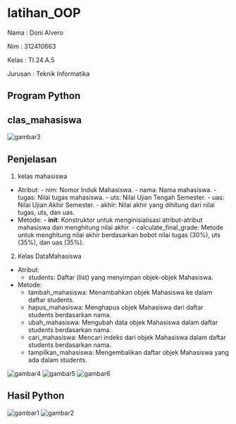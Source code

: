 # latihan_OOP
Nama : Doni Alvero <p>
Nim : 312410663 <p>
Kelas : TI.24.A.5 <P>
Jurusan : Teknik Informatika <P>

## Program Python

## clas_mahasiswa
![gambar3](https://github.com/user-attachments/assets/45a34131-9a4b-4b86-a55c-dae052829e2b)
## Penjelasan 
1. kelas mahasiswa
- Atribut:
            - nim: Nomor Induk Mahasiswa.
            - nama: Nama mahasiswa.
            - tugas: Nilai tugas mahasiswa.
            - uts: Nilai Ujian Tengah Semester.
            - uas: Nilai Ujian Akhir Semester.
            - akhir: Nilai akhir yang dihitung dari nilai tugas, uts, dan uas.
- Metode:
      - __init__: Konstruktor untuk menginisialisasi atribut-atribut mahasiswa dan menghitung nilai akhir.
      - calculate_final_grade: Metode untuk menghitung nilai akhir berdasarkan bobot nilai tugas (30%), uts (35%), dan uas (35%).
2. Kelas DataMahasiswa
  - Atribut:
      - students: Daftar (list) yang menyimpan objek-objek Mahasiswa.
  - Metode:
      - tambah_mahasiswa: Menambahkan objek Mahasiswa ke dalam daftar students.
      - hapus_mahasiswa: Menghapus objek Mahasiswa dari daftar students berdasarkan nama.
      - ubah_mahasiswa: Mengubah data objek Mahasiswa dalam daftar students berdasarkan nama.
      - cari_mahasiswa: Mencari indeks dari objek Mahasiswa dalam daftar students berdasarkan nama.
      - tampilkan_mahasiswa: Mengembalikan daftar objek Mahasiswa yang ada dalam students.



![gambar4](https://github.com/user-attachments/assets/9e70e124-e75b-4f2b-972f-3e5058cedeea)
![gambar5](https://github.com/user-attachments/assets/3e561722-e7e3-4fb9-a84d-4ab6468cd5c5)
![gambar6](https://github.com/user-attachments/assets/a861c2b7-6733-4628-b115-06d4d45b219f)

## Hasil Python
![gambar1](https://github.com/user-attachments/assets/077dc94f-f323-4df0-9b21-80a559614b31)
![gambar2](https://github.com/user-attachments/assets/d1eb8df3-f17f-44bc-bada-5140b9c73891)
